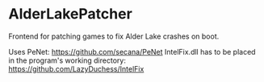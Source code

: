 # AlderLakePatcher
Frontend for patching games to fix Alder Lake crashes on boot.

Uses PeNet: https://github.com/secana/PeNet
IntelFix.dll has to be placed in the program's working directory: https://github.com/LazyDuchess/IntelFix
